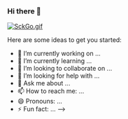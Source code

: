 ### Hi there 👋

<a href="https://gifyu.com/image/SckGo"><img src="https://s12.gifyu.com/images/SckGo.gif" alt="SckGo.gif" border="0" /></a>

Here are some ideas to get you started:

- 🔭 I’m currently working on ...
- 🌱 I’m currently learning ...
- 👯 I’m looking to collaborate on ...
- 🤔 I’m looking for help with ...
- 💬 Ask me about ...
- 📫 How to reach me: ...
- 😄 Pronouns: ...
- ⚡ Fun fact: ...
-->
